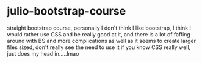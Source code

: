 # julio-bootstrap-course
straight bootstrap course, personally I don't think I like bootstrap, I think I would rather use CSS and be really good at it, and there is a lot of faffing around with BS and more complications as well as it seems to create larger files sized, don't really see the need to use it if you know CSS really well, just does my head in.....lmao
